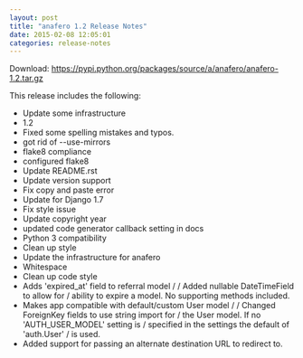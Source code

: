 ```yaml
---
layout: post
title: "anafero 1.2 Release Notes"
date: 2015-02-08 12:05:01
categories: release-notes
---
```


Download: <https://pypi.python.org/packages/source/a/anafero/anafero-1.2.tar.gz>

This release includes the following:

* Update some infrastructure
* 1.2
* Fixed some spelling mistakes and typos.
* got rid of --use-mirrors
* flake8 compliance
* configured flake8
* Update README.rst
* Update version support
* Fix copy and paste error
* Update for Django 1.7
* Fix style issue
* Update copyright year
* updated code generator callback setting in docs
* Python 3 compatibility
* Clean up style
* Update the infrastructure for anafero
* Whitespace
* Clean up code style
* Adds 'expired_at' field to referral model /  / Added nullable DateTimeField to allow for / ability to expire a model. No supporting methods included.
* Makes app compatible with default/custom User model /  / Changed ForeignKey fields to use string import for / the User model. If no 'AUTH_USER_MODEL' setting is / specified in the settings the default of 'auth.User' / is used.
* Added support for passing an alternate destination URL to redirect to.
